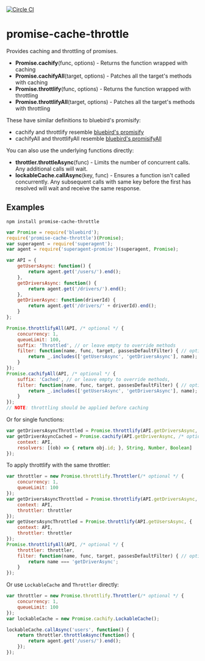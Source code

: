 [![Circle CI](https://circleci.com/gh/DispatcherInc/promise-cache-throttle.svg?style=svg&circle-token=21468a65559575349852a5bf2fbad530bb56ede2)](https://circleci.com/gh/DispatcherInc/promise-cache-throttle)

# promise-cache-throttle
Provides caching and throttling of promises.

- **Promise.cachify**(func, options) - Returns the function wrapped with caching
- **Promise.cachifyAll**(target, options) - Patches all the target's methods with caching
- **Promise.throttlify**(func, options) - Returns the function wrapped with throttling
- **Promise.throttlifyAll**(target, options) - Patches all the target's methods with throttling

These have similar definitions to bluebird's promisify:
- cachify and throttlify resemble [bluebird's promisify](http://bluebirdjs.com/docs/api/promise.promisify.html)
- cachifyAll and throttlifyAll resemble [bluebird's promisifyAll](http://bluebirdjs.com/docs/api/promise.promisifyall.html)

You can also use the underlying functions directly:
- **throttler.throttleAsync**(func) - Limits the number of concurrent calls. Any additional calls will wait.
- **lockableCache.callAsync**(key, func) - Ensures a function isn't called concurrently. Any subsequent calls with same key before the first has resolved will wait and receive the same response.

## Examples
```
npm install promise-cache-throttle
```
```javascript
var Promise = require('bluebird');
require('promise-cache-throttle')(Promise);
var superagent = require('superagent');
var agent = require('superagent-promise')(superagent, Promise);

var API = {
	getUsersAsync: function() { 
		return agent.get('/users/').end();
	},
	getDriversAsync: function() {
		return agent.get('/drivers/').end();
	},
	getDriverAsync: function(driverId) {
		return agent.get('/drivers/' + driverId).end();
	}
};

Promise.throttlifyAll(API, /* optional */ {
	concurrency: 1,
	queueLimit: 100,
	suffix: 'Throttled', // or leave empty to override methods
	filter: function(name, func, target, passesDefaultFilter) { // optional filter
		return _.includes(['getUsersAsync', 'getDriversAsync'], name);
	}
});
Promise.cachifyAll(API, /* optional */ {
	suffix: 'Cached', // or leave empty to override methods,
	filter: function(name, func, target, passesDefaultFilter) { // optional filter
		return _.includes(['getUsersAsync', 'getDriversAsync'], name);
	}
});
// NOTE: throttling should be applied before caching
```
Or for single functions:
```javascript
var getDriversAsyncThrottled = Promise.throttlify(API.getDriversAsync, /* optional */ {context: API});
var getDriverAsyncCached = Promise.cachify(API.getDriverAsync, /* optional */  {
	context: API,
	resolvers: [(ob) => { return obj.id; }, String, Number, Boolean]
});
```
To apply throttlify with the same throttler:
```javascript
var throttler = new Promise.throttlify.Throttler(/* optional */ {
	concurrency: 1,
	queueLimit: 100
});
var getDriversAsyncThrottled = Promise.throttlify(API.getDriversAsync, {
	context: API,
	throttler: throttler
});
var getUsersAsyncThrottled = Promise.throttlify(API.getUsersAsync, {
	context: API,
	throttler: throttler
});
Promise.throttlifyAll(API, /* optional */ {
    throttler: throttler,
    filter: function(name, func, target, passesDefaultFilter) { // optional filter
        return name === 'getDriverAsync';
    }
});
```
Or use `LockableCache` and `Throttler` directly:
```javascript
var throttler = new Promise.throttlify.Throttler(/* optional */ {
	concurrency: 1,
	queueLimit: 100
});
var lockableCache = new Promise.cachify.LockableCache();

lockableCache.callAsync('users', function() {
	return throttler.throttleAsync(function() {
		return agent.get('/users/').end();
	});
});
```
